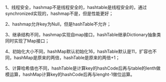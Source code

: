 1、线程安全，hashmap不是线程安全的，hashtable是线程安全的，通过synchronized实现的，hashmap不是，但是性能更好；

2、hashmap允许key为Null，但是hashTable不允许；

3、继承结构不同，hashmap实现自map接口，hashTable继承Dictionary抽象类同时实现了Map接口；

4、初始化大小不同，hashMap默认初始化16，hashTable默认是11，扩容也不同，hashMap是原来的两倍，hashTable是原来的两倍+1；

5、计算哈希值也不同，hashTable是计算key的hashCode后再与table的lenth做模运算，hashMap计算key的hashCode后再与lenght-1做位运算。